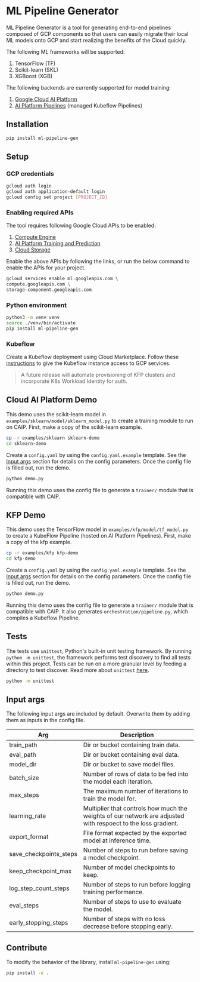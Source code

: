 # ML Pipeline Generator
ML Pipeline Generator is a tool for generating end-to-end pipelines composed of GCP components so that users can easily migrate their local ML models onto GCP and start realizing the benefits of the Cloud quickly. 

The following ML frameworks will be supported:
1. TensorFlow (TF)
1. Scikit-learn (SKL)
1. XGBoost (XGB)

The following backends are currently supported for model training:
1. [Google Cloud AI Platform](https://cloud.google.com/ai-platform) 
1. [AI Platform Pipelines](https://cloud.google.com/ai-platform/pipelines/docs) (managed Kubeflow Pipelines)

## Installation
```bash
pip install ml-pipeline-gen
```

## Setup
### GCP credentials
```bash
gcloud auth login
gcloud auth application-default login
gcloud config set project [PROJECT_ID]
```

### Enabling required APIs

The tool requires following Google Cloud APIs to be enabled: 
1. [Compute Engine](https://console.cloud.google.com/apis/api/compute.googleapis.com)
1. [AI Platform Training and Prediction](https://console.cloud.google.com/apis/api/ml.googleapis.com)
1. [Cloud Storage](https://console.cloud.google.com/apis/api/storage-component.googleapis.com)

Enable the above APIs by following the links, or run the below command to enable the APIs for your project.

```bash
gcloud services enable ml.googleapis.com \
compute.googleapis.com \
storage-component.googleapis.com
```

### Python environment
```bash
python3 -m venv venv
source ./venv/bin/activate
pip install ml-pipeline-gen
```

### Kubeflow
Create a Kubeflow deployment using Cloud Marketplace. Follow these
[instructions](https://github.com/kubeflow/pipelines/blob/master/manifests/gcp_marketplace/guide.md#gcp-service-account-credentials)
to give the Kubeflow instance access to GCP services.

> A future release will automate provisioning of KFP clusters and incorporate
K8s Workload Identity for auth. 

## Cloud AI Platform Demo
This demo uses the scikit-learn model in
`examples/sklearn/model/sklearn_model.py` to create a training module to run on
CAIP. First, make a copy of the scikit-learn example.

```bash
cp -r examples/sklearn sklearn-demo
cd sklearn-demo
```

Create a `config.yaml` by using the `config.yaml.example` template. See the
[Input args](#input-args) section for details on the config parameters. Once the
config file is filled out, run the demo.

```bash
python demo.py
```

Running this demo uses the config file to generate a `trainer/` module that is
compatible with CAIP.

## KFP Demo
This demo uses the TensorFlow model in `examples/kfp/model/tf_model.py` to
create a KubeFlow Pipeline (hosted on AI Platform Pipelines). First, make a copy
of the kfp example.

```bash
cp -r examples/kfp kfp-demo
cd kfp-demo
```

Create a `config.yaml` by using the `config.yaml.example` template. See the
[Input args](#input-args) section for details on the config parameters. Once the
config file is filled out, run the demo.

```bash
python demo.py
```

Running this demo uses the config file to generate a `trainer/` module that is
compatible with CAIP. It also generates `orchestration/pipeline.py`, which
compiles a Kubeflow Pipeline.

## Tests
The tests use `unittest`, Python's built-in unit testing framework. By running
`python -m unittest`, the framework performs test discovery to find all tests
within this project. Tests can be run on a more granular level by feeding a
directory to test discover. Read more about `unittest`
[here](https://docs.python.org/3/library/unittest.html).

```bash
python -m unittest
```
## Input args
The following input args are included by default. Overwrite them by adding them
as inputs in the config file.

| Arg | Description |
| ------------- | ----- |
| train_path| Dir or bucket containing train data.|
| eval_path | Dir or bucket containing eval data.|
| model_dir | Dir or bucket to save model files. |
| batch_size | Number of rows of data to be fed into the model each iteration. |
| max_steps | The maximum number of iterations to train the model for. |
| learning_rate| Multiplier that controls how much the weights of our network are adjusted with respoect to the loss gradient.|
| export_format | File format expected by the exported model at inference time. |
| save_checkpoints_steps | Number of steps to run before saving a model checkpoint. |
| keep_checkpoint_max | Number of model checkpoints to keep. |
| log_step_count_steps | Number of steps to run before logging training performance. |
| eval_steps | Number of steps to use to evaluate the model. |
| early_stopping_steps | Number of steps with no loss decrease before stopping early. |

## Contribute
To modify the behavior of the library, install `ml-pipeline-gen` using:

```bash
pip install -e .
```
